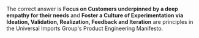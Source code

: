 The correct answer is **Focus on Customers underpinned by a deep empathy for their needs** and **Foster a Culture of Experimentation via Ideation, Validation, Realization, Feedback and Iteration** are principles in the Universal Imports Group's Product Engineering Manifesto.
